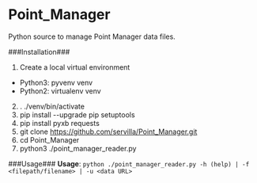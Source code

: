 # Point_Manager
Python source to manage Point Manager data files.

###Installation###
1. Create a local virtual environment
  - Python3: pyvenv venv
  - Python2: virtualenv venv
2. . ./venv/bin/activate
3. pip install --upgrade pip setuptools
4. pip install pyxb requests
5. git clone https://github.com/servilla/Point_Manager.git
6. cd Point_Manager
7. python3 ./point_manager_reader.py

###Usage###
**Usage**: `python ./point_manager_reader.py -h (help) | -f <filepath/filename> | -u <data URL>`